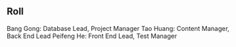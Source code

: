 ## Roll
Bang Gong: Database Lead, Project Manager
Tao Huang: Content Manager, Back End Lead
Peifeng He: Front End Lead, Test Manager